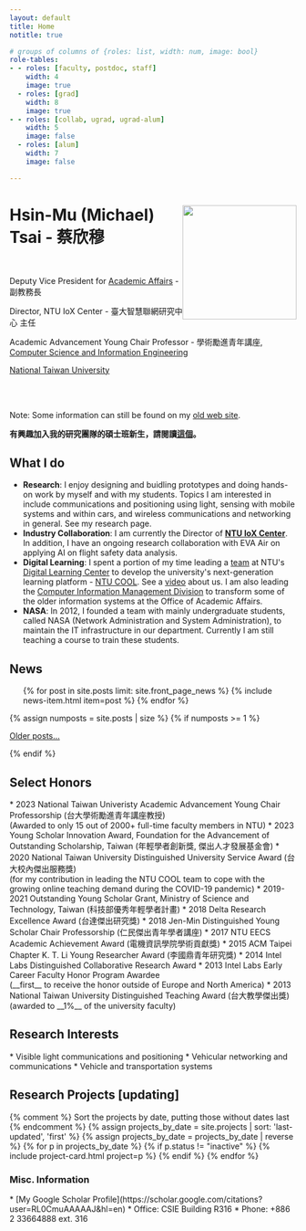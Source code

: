 ```yaml
---
layout: default
title: Home
notitle: true

# groups of columns of {roles: list, width: num, image: bool}
role-tables:
- - roles: [faculty, postdoc, staff]
    width: 4
    image: true
  - roles: [grad]
    width: 8
    image: true
- - roles: [collab, ugrad, ugrad-alum]
    width: 5
    image: false
  - roles: [alum]
    width: 7
    image: false

---
```




<div class="jumbotron"> 
    <!--<img src="img/people/proftsai.png" height=250 align="right"/>-->
   <img class="rounded-circle profile"          
             src="{{site.baseurl}}img/people/8602.jpg" style="float:right;height:200px;"/>

<h1>Hsin-Mu (Michael) Tsai - 蔡欣穆</h1>
<br/>

<p>Deputy Vice President for <a href="http://www.aca.ntu.edu.tw" target="_blank">Academic Affairs</a> - 副教務長</p> 

<p>Director, NTU IoX Center<a href="http://www.aca.ntu.edu.tw" target="_blank"></a> - 臺大智慧聯網研究中心 主任</p> 

<p>Academic Advancement Young Chair Professor - 學術勵進青年講座,<br/> <a href="http://www.csie.ntu.edu.tw/" target="_blank"> Computer Science and Information Engineering</a> </p>
    
<a href="http://www.ntu.edu.tw/" target="_blank">National Taiwan University</a>

<br/> 
<br/> 
</div>

Note: Some information can still be found on my <a href="http://www.csie.ntu.edu.tw/~hsinmu/wiki/">old web site</a>.

__有興趣加入我的研究團隊的碩士班新生，請閱讀<a href="https://hackmd.io/@usfbmh5OQjawM_SraJJSaQ/Hkaf4HkB6" target="_blank">這個</a>。__

<h2> What I do </h2>

* __Research__: I enjoy designing and buidling prototypes and doing hands-on work by myself and with my students. Topics I am interested in include communications and positioning using light, sensing with mobile systems and within cars, and wireless communications and networking in general. See my research page. 
* __Industry Collaboration__: I am currently the Director of <a href="http://iox.ntu.edu.tw/" target="_blank">__NTU IoX Center__</a>. In addition, I have an ongoing research collaboration with EVA Air on applying AI on flight safety data analysis.
* __Digital Learning__: I spent a portion of my time leading a <a href="http://www.dlc.ntu.edu.tw/tech/">team</a> at NTU's <a href="http://dlc.ntu.edu.tw/">Digital Learning Center</a> to develop the university's next-generation learning platform - <a href="https://www.dlc.ntu.edu.tw/ntu-cool/">NTU COOL</a>. See a <a href="https://youtu.be/tW_Edaqv5BM">video</a> about us. I am also leading the <a href="https://www.aca.ntu.edu.tw/w/aca/CIMD">Computer Information Management Division</a> to transform some of the older information systems at the Office of Academic Affairs.
* __NASA__: In 2012, I founded a team with mainly undergraduate students, called NASA (Network Administration and System Administration), to maintain the IT infrastructure in our department. Currently I am still teaching a course to train these students.
 


<section>
    <h2>News</h2>
    <ul class="news list-unstyled">
        {% for post in site.posts limit: site.front_page_news %}
            {% include news-item.html item=post %}
        {% endfor %}
    </ul>
    {% assign numposts = site.posts | size %}
    {% if numposts >= 1 %}
        <p>
            <span class="fa fa-fw fa-history"></span>
            <a href="{{ site.baseurl }}blog.html">Older posts&hellip;</a>
        </p>
    {% endif %}
</section>






<h2> Select Honors </h2>
* 2023 National Taiwan Univeristy Academic Advancement Young Chair Professorship (台大學術勵進青年講座教授) <br/> (Awarded to only 15 out of 2000+ full-time faculty members in NTU)
* 2023 Young Scholar Innovation Award, Foundation for the Advancement of Outstanding Scholarship, Taiwan
 (年輕學者創新獎, 傑出人才發展基金會)
* 2020 National Taiwan University Distinguished University Service Award (台大校內傑出服務獎) <br/> (for my contribution in leading the NTU COOL team to cope with the growing online teaching demand during the COVID-19 pandemic)
* 2019-2021 Outstanding Young Scholar Grant, Ministry of Science and Technology, Taiwan (科技部優秀年輕學者計畫)
* 2018 Delta Research Excellence Award (台達傑出研究獎)
* 2018 Jen-Min Distinguished Young Scholar Chair Professorship (仁民傑出青年學者講座)
* 2017 NTU EECS Academic Achievement Award (電機資訊學院學術貢獻獎)
* 2015 ACM Taipei Chapter K. T. Li Young Researcher Award (李國鼎青年研究獎)
* 2014 Intel Labs Distinguished Collaborative Research Award 
* 2013 Intel Labs Early Career Faculty Honor Program Awardee <br/>
(__first__ to receive the honor outside of Europe and North America) 
* 2013 National Taiwan University Distinguished Teaching Award (台大教學傑出獎)<br/>
(awarded to __1%__ of the university faculty)


<h2> Research Interests </h2> 
* Visible light communications and positioning
* Vehicular networking and communications
* Vehicle and transportation systems


<section>
    <h2>Research Projects [updating] </h2>
    <div class="card-columns">
        {% comment %}
        Sort the projects by date, putting those without dates last
        {% endcomment %}
        {% assign projects_by_date = site.projects | sort: 'last-updated', 'first' %}
        {% assign projects_by_date = projects_by_date | reverse %}
        {% for p in projects_by_date %}
            {% if p.status != "inactive" %}
                {% include project-card.html project=p %}
            {% endif %}
        {% endfor %}
    </div>
</section>



<h3>Misc. Information</h3>
* [My Google Scholar Profile](https://scholar.google.com/citations?user=RL0CmuAAAAAJ&hl=en)
* Office: CSIE Building R316
* Phone: +886 2 33664888 ext. 316

<!--
<div id="people">
    <h2>People</h2>
    {% for role-table in page.role-tables %}
        <section class="people row justify-content-between">
            {% for role-column in role-table %}
                <div class="col-md-{{ role-column.width }}">
                    {% for role in role-column.roles %}
                        {% include role-people.html role=role image=role-column.image %}
                    {% endfor %}
                </div>
            {% endfor %}
        </section>
    {% endfor %}
</div>
-->
